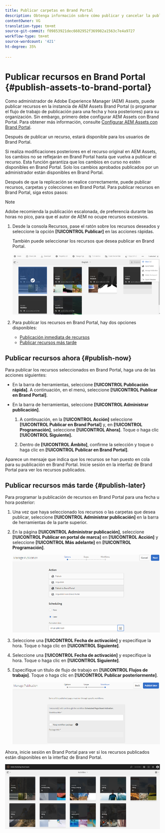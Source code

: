 ```yaml
---
title: Publicar carpetas en Brand Portal
description: Obtenga información sobre cómo publicar y cancelar la publicación de recursos en Brand Portal.
contentOwner: VG
translation-type: tm+mt
source-git-commit: f09853921dec6602952f369982a1563c7e4a9727
workflow-type: tm+mt
source-wordcount: '421'
ht-degree: 35%

---
```



# Publicar recursos en Brand Portal {#publish-assets-to-brand-portal}

Como administrador de Adobe Experience Manager (AEM) Assets, puede publicar recursos en la instancia de AEM Assets Brand Portal (o programar el flujo de trabajo de publicación para una fecha y hora posteriores) para su organización. Sin embargo, primero debe configurar AEM Assets con Brand Portal. Para obtener más información, consulte [Configurar AEM Assets con Brand Portal](configure-aem-assets-with-brand-portal.md).

Después de publicar un recurso, estará disponible para los usuarios de Brand Portal.

Si realiza modificaciones posteriores en el recurso original en AEM Assets, los cambios no se reflejarán en Brand Portal hasta que vuelva a publicar el recurso. Esta función garantiza que los cambios en curso no estén disponibles en Brand Portal. Solo los cambios aprobados publicados por un administrador están disponibles en Brand Portal.

Después de que la replicación se realice correctamente, puede publicar recursos, carpetas y colecciones en Brand Portal. Para publicar recursos en Brand Portal, siga estos pasos:

>[!NOTE]
>
>Adobe recomienda la publicación escalonada, de preferencia durante las horas no pico, para que el autor de AEM no ocupe recursos excesivos.

1. Desde la consola Recursos, pase el ratón sobre los recursos deseados y seleccione la opción **[!UICONTROL Publicar]** en las acciones rápidas.

   También puede seleccionar los recursos que desea publicar en Brand Portal.

   ![publish2bp-2](assets/publish2bp-2.png)

2. Para publicar los recursos en Brand Portal, hay dos opciones disponibles:
   * [Publicación inmediata de recursos](#publish-now)
   * [Publicar recursos más tarde](#publish-later)

## Publicar recursos ahora {#publish-now}

Para publicar los recursos seleccionados en Brand Portal, haga una de las acciones siguientes:

* En la barra de herramientas, seleccione **[!UICONTROL Publicación rápida]**. A continuación, en el menú, seleccione **[!UICONTROL Publicar en Brand Portal]**.

* En la barra de herramientas, seleccione **[!UICONTROL Administrar publicación]**.

   1. A continuación, en la **[!UICONTROL Acción]** seleccione **[!UICONTROL Publicar en Brand Portal]** y, en **[!UICONTROL Programación]**, seleccione **[!UICONTROL Ahora]**. Toque o haga clic **[!UICONTROL Siguiente].**

   2. Dentro de **[!UICONTROL Ámbito]**, confirme la selección y toque o haga clic en **[!UICONTROL Publicar en Brand Portal]**.

Aparece un mensaje que indica que los recursos se han puesto en cola para su publicación en Brand Portal. Inicie sesión en la interfaz de Brand Portal para ver los recursos publicados.

## Publicar recursos más tarde {#publish-later}

Para programar la publicación de recursos en Brand Portal para una fecha u hora posterior:

1. Una vez que haya seleccionado los recursos o las carpetas que desea publicar, seleccione **[!UICONTROL Administrar publicación]** en la barra de herramientas de la parte superior.
2. En la página **[!UICONTROL Administrar publicación]**, seleccione **[!UICONTROL Publicar en portal de marca]** en **[!UICONTROL Acción]** y seleccione **[!UICONTROL Más adelante]** en **[!UICONTROL Programación]**.

   ![publishlaterbp-1](assets/publishlaterbp-1.png)

3. Seleccione una **[!UICONTROL Fecha de activación]** y especifique la hora. Toque o haga clic en **[!UICONTROL Siguiente]**.
4. Seleccione una **[!UICONTROL Fecha de activación]** y especifique la hora. Toque o haga clic en **[!UICONTROL Siguiente]**.
5. Especifique un título de flujo de trabajo en **[!UICONTROL Flujos de trabajo]**. Toque o haga clic en **[!UICONTROL Publicar posteriormente]**.

   ![publishworkflow](assets/publishworkflow.png)

Ahora, inicie sesión en Brand Portal para ver si los recursos publicados están disponibles en la interfaz de Brand Portal.

![bp_631_landing_page](assets/bp_landing_page.png)
